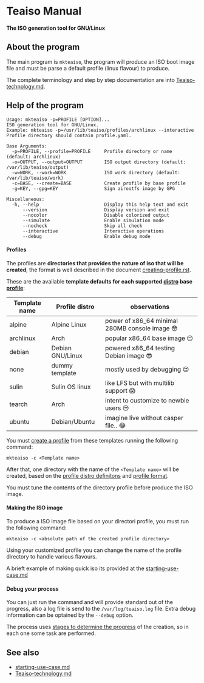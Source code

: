 Teaiso Manual
======

**The ISO generation tool for GNU/Linux**

## About the program

The main program is `mkteaiso`, the program will produce an ISO boot image file and must be parse a default profile (linux flavour) to produce. 

The complete terminology and step by step documentation are into [Teaiso-technology.md](Teaiso-technology.md).

## Help of the program

```
Usage: mkteaiso -p=PROFILE [OPTION]...
ISO generation tool for GNU/Linux.
Example: mkteaiso -p=/usr/lib/teaiso/profiles/archlinux --interactive
Profile directory should contain profile.yaml.

Base Arguments:
  -p=PROFILE, --profile=PROFILE     Profile directory or name (default: archlinux)
  -o=OUTPUT, --output=OUTPUT        ISO output directory (default: /var/lib/teaiso/output)
  -w=WORK, --work=WORK              ISO work directory (default: /var/lib/teaiso/work)
  -c=BASE, --create=BASE            Create profile by base profile
  -g=KEY, --gpg=KEY                 Sign airootfs image by GPG

Miscellaneous:
  -h, --help                        Display this help text and exit
      --version                     Display version and exit
      --nocolor                     Disable colorized output
      --simulate                    Enable simulation mode
      --nocheck                     Skip all check
      --interactive                 Interactive operations
      --debug                       Enable debug mode
```
 
#### Profiles
 
The profiles are **directories that provides the nature of iso that will be created**, the format is well described in the document [creating-profile.rst](creating-profile.rst).

These are the available **template defaults for each supported [distro](Teaiso-technology.md#terminology) base [profile](Teaiso-technology.md#profiles-definitions)**:

| Template name | Profile distro  | observations                 |
| ------------ | ---------------- | ---------------------------- |
| alpine       | Alpine Linux     | power of x86_64 minimal 280MB console image 😳 |
| archlinux    | Arch             | popular x86_64 base image 😒 |
| debian       | Debian GNU/Linux | powered x86_64 testing Debian image 😎  |
| none         | dummy template   | mostly used by debugging 😍 |
| sulin        | Sulin OS linux   | like LFS but with multilib support 😱 |
| tearch       | Arch             | intent to customize to newbie users 😒 |
| ubuntu       | Debian/Ubuntu    | imagine live without casper file.. 😂 |


You must [create a profile](creating-profile.rst) from these templates running the following command: 

`mkteaiso -c <Template name>`

After that, one directory with the name of the `<Template name>` will be created, based on the [profile distro definitons](porting-distribution.rst) and [profile format](creating-profile.rst).

You must tune the contents of the directory profile before produce the ISO image.

#### Making the ISO image

To produce a ISO image file based on your directori profile, you must run the following command:

`mkteaiso -c <absolute path of the created profile directory>`

Using your customized profile you can change the name of the profile directory to handle various flavours.

A brieft example of making quick iso its provided at the [starting-use-case.md](starting-use-case.md)

#### Debug your process

You can just run the command and will provide standard out of the progress, also a log file is send to the `/var/log/teaiso.log` file. Extra debug information can be optained by the `--debug` option.

The process uses [stages to determine the progress](Teaiso-technology.md#stage-runlevels) of the creation, 
so in each one some task are performed.

## See also

* [starting-use-case.md](starting-use-case.md)
* [Teaiso-technology.md](Teaiso-technology.md)


